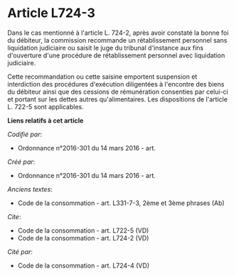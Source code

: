 # Article L724-3

Dans le cas mentionné à l'article L. 724-2, après avoir constaté la bonne foi du débiteur, la commission recommande un
rétablissement personnel sans liquidation judiciaire ou saisit le juge du tribunal d'instance aux fins d'ouverture d'une
procédure de rétablissement personnel avec liquidation judiciaire. 

Cette recommandation ou cette saisine emportent suspension et interdiction des procédures d'exécution diligentées à
l'encontre des biens du débiteur ainsi que des cessions de rémunération consenties par celui-ci et portant sur les dettes
autres qu'alimentaires. Les dispositions de l'article L. 722-5 sont applicables.

**Liens relatifs à cet article**

_Codifié par_:

  - Ordonnance n°2016-301 du 14 mars 2016 - art.

_Créé par_:

  - Ordonnance n°2016-301 du 14 mars 2016 - art.

_Anciens textes_:

  - Code de la consommation - art. L331-7-3, 2ème et 3ème phrases (Ab)

_Cite_:

  - Code de la consommation - art. L722-5 (VD)
  - Code de la consommation - art. L724-2 (VD)

_Cité par_:

  - Code de la consommation - art. L724-4 (VD)
